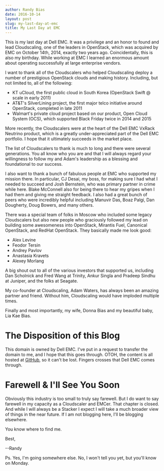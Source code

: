```yaml
---
author: Randy Bias
date: 2016-10-14
layout: post
slug: my-last-day-at-emc
title: My Last Day at EMC
---
```


This is my last day at Dell EMC. It was a privilege and an honor to found and lead Cloudscaling, one of the leaders in OpenStack, which was acquired by EMC on October 14th, 2014, exactly two years ago. Coincidentally, this is also my birthday. While working at EMC I learned an enormous amount about operating successfully at large enterprise vendors.

I want to thank all of the Cloudscalers who helped Cloudscaling deploy a number of prestigious OpenStack clouds and making history. Including, but not limited to, all of the following:

- KT uCloud, the first public cloud in South Korea (OpenStack Swift @ scale in early 2011)
- AT&T's SilverLining project, the first major telco initiative around OpenStack, completed in late 2011
- Walmart's private cloud project based on our product, Open Cloud System (OCS), which supported Black Friday twice in 2014 and 2015
   
More recently, the Cloudscalers were at the heart of the Dell EMC VxRack Neutrino product, which is a greatly under-appreciated part of the Dell EMC portfolio. I hope that it ultimately succeeds in the market place.

The list of Cloudscalers to thank is much to long and there were several generations.  You all know who you are and that I will always regard your willingness to follow my and Adam's leadership as a blessing and foundational to our success.

I also want to thank a bunch of fabulous people at EMC who supported my mission there. In particular, CJ Desai, my boss, for making sure I had what I needed to succeed and Josh Bernstein, who was primary partner in crime while here. Blake McConnell also for being there to hear my gripes when I had them and giving me straight feedback. I also had a great bunch of peers who were incredibly helpful including Manuvir Das, Boaz Palgi, Dan Dougherty, Doug Bowers, and many others.

There was a special team of folks in Moscow who included some legacy Cloudscalers but also new people who graciously followed my lead on building some awesomeness into OpenStack, Mirantis Fuel, Canonical OpenStack, and RedHat OpenStack. They basically made me look good:

- Alex Levine
- Feodor Tersin
- Andrey Pavlov
- Anastasia Kravets
- Alexey Morlang
   
A big shout out to all of the various investors that supported us, including Dan Scholnick and Fred Wang at Trinity, Ankur Singla and Pradeep Sindhu at Juniper, and the folks at Seagate.

My co-founder at Cloudscaling, Adam Waters, has always been an amazing partner and friend. Without him, Cloudscaling would have imploded multiple times.

Finally and most importantly, my wife, Donna Bias and my beautiful baby, Lia Kae Bias.

# The Disposition of this Blog

This domain is owned by Dell EMC.  I've put in a request to transfer the domain to me, and I hope that this goes through. OTOH, the content is all hosted at [GitHub](https://github.com/randybias/cloudscaling.com), so it can't be lost.  Fingers crosses that Dell EMC comes through.

# Farewell & I'll See You Soon

Obviously this industry is too small to truly say farewell. But I do want to say farewell in my capacity as a Cloudscaler and EMCer. That chapter is closed. And while I will always be a Stacker I expect I will take a much broader view of things in the near future. If I am not blogging here, I'll be blogging elsewhere.

You know where to find me.

Best,

--Randy


Ps. Yes, I'm going somewhere else. No, I won't tell you yet, but you'll know on Monday.
